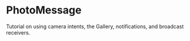 # PhotoMessage
Tutorial on using camera intents, the Gallery, notifications, and broadcast receivers.
